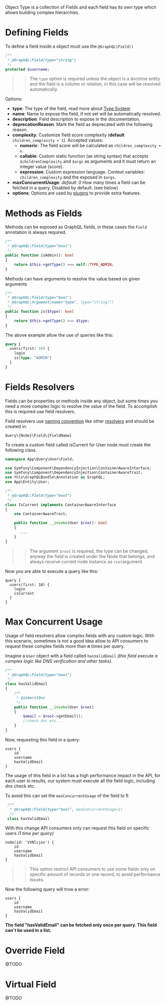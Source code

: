 Object Type is a collection of Fields and each field has its own type which allows building complex hierarchies.

# Defining Fields

To define a field inside a object must use the `@GraphQL\Field()`

````php
/**
 * @GraphQL\Field(type="string")
 */
protected $username;
````

>> The `type` option is required unless the object is a doctrine entity and the field is a column or relation,
 in this case will be resolved automatically.
 
 Options:
 - **type**: The type of the field, read more about [Type System](00_Type_System.md)
 - **name**: Name to expose the field, if not set will be automatically resolved.
 - **description**: Field description to expose in the documentation.
 - **deprecationReason**: Mark the field as deprecated with the following reason.
 - **complexity**: Customize field score complexity (**default** `children_complexity + 1`).
     Accepted values:
      * **numeric**: The field score will be calculated as `children_complexity + n`. 
      * **callable**: Custom static function (as string syntax) that accepts `$childrenComplexity` and `$args` 
      as arguments and it must return an integer value (score).
      * **expression**: Custom expression language. Context variables: `children_complexity` and the exposed in `$args`.
 - **maxConcurrentUsage**: *default: 0* How many times a field can be fetched in a query. Disabled by default. (see below) 
 - **options**: Options are used by [plugins](../07_Advanced/99_Definitions_Plugins.md) to provide extra features.
 

# Methods as Fields

Methods can be exposed as GraphQL fields, in these cases the `Field` annotation is always required.

````php
/**
 * @GraphQL\Field(type="bool")
 */
public function isAdmin(): bool
{
    return $this->getType() === self::TYPE_ADMIN;
}
````

Methods can have arguments to resolve the value based on given arguments

````php
/**
 * @GraphQL\Field(type="bool")
 * @GraphQL\Argument(name="type", type="string!")
 */
public function is($type): bool
{
    return $this->getType() === $type;
}
````
The above example allow the use of queries like this:

````graphql
query {
  users(first: 10) {
    login
    is(type: "ADMIN")
  }
}
````

# Fields Resolvers

Fields can be properties or methods inside any object,
but some times you need a more complex logic to resolve the value of the field. 
To accomplish this is required use field resolvers.

Field resolvers use [naming convention](../08_Reference/02_Naming_Conventions.md) like other [resolvers](../08_Reference/03_Resolvers.md)
and should be created in:

`Query\{Node}\Field\{FieldName}`

To create a custom field called isCurrent for User node must create the following class.

````php
namespace App\Query\User\Field;

use Symfony\Component\DependencyInjection\ContainerAwareInterface;
use Symfony\Component\DependencyInjection\ContainerAwareTrait;
use Ynlo\GraphQLBundle\Annotation as GraphQL;
use App\Entity\User;

/**
 * @GraphQL\Field(type="bool")
 */
class IsCurrent implements ContainerAwareInterface
{
    use ContainerAwareTrait;

    public function __invoke(User $root): bool
    {
       ...
    }
}

````
>> The argument `$root` is required, the type can be changed, anyway
   the field is created under the Node that belongs, and always receive current node instance as `root`argument.

Now you are able to execute a query like this:

````
query {
  users(first: 10) {
    login
    isCurrent
  }
}
````

# Max Concurrent Usage

Usage of field resolvers allow complex fields with any custom logic. 
With this scenario, sometimes is not a good idea allow to API consumers to request 
these complex fields more than **n** times per query.

Imagine a `User` object with a field called `hasValidEmail` 
*(this field execute a complex logic like DNS verification and other tasks)*.

````php
/**
 * @GraphQL\Field(type="bool")
 */
class hasValidEmail
{
    /**
     * @inheritDoc
     */
    public function __invoke(User $root)
    {
        $email = $root->getEmail();
        //check dns etc...
    }
}
````
Now, requesting this field in a query:
````
users {
    id
    username
    hasValidEmail
}
````
The usage of this field in a list has a high performance impact in the API, 
for each user in results, our system must execute all the field logic, including dns check etc.

To avoid this can set the `maxConcurrentUsage` of the field to **1**:

````php
 /**
  * @GraphQL\Field(type="bool", maxConcurrentUsage=1)
  */
 class hasValidEmail
````
With this change API consumers only can request this field on specific users *(1 time per query)*

```
node(id: 'VXNlcjox') {
    id
    username
    hasValidEmail
}
````
>> This option restrict API consumers to use some 
fields only on specific amount of records or one record, to avoid performance issues.

Now the following query will trow a error:

````
users {
    id
    username
    hasValidEmail
}
````

**The field \"hasValidEmail\" can be fetched only once per query. This field can`t be used in a list.**

# Override Field

@TODO

# Virtual Field

@TODO
